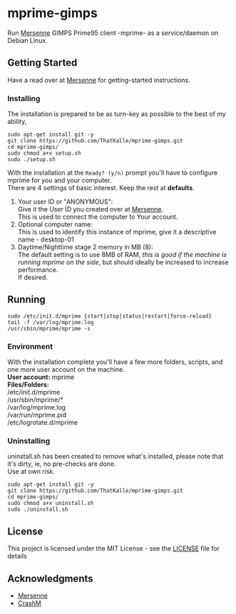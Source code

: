 # mprime-gimps
Run [Mersenne](https://www.mersenne.org/) GIMPS Prime95 client -mprime- as a service/daemon on Debian Linux.

## Getting Started

Have a read over at [Mersenne](https://www.mersenne.org/gettingstarted/) for getting-started instructions.

### Installing

The installation is prepared to be as turn-key as possible to the best of my ability,<br>
```
sudo apt-get install git -y
git clone https://github.com/ThatKalle/mprime-gimps.git
cd mprime-gimps/
sudo chmod a+x setup.sh
sudo ./setup.sh
```
With the installation at the `Ready? (y/n)` prompt you'll have to configure mprime for you and your computer.<br>
There are 4 settings of basic interest. Keep the rest at **defaults**.

1. Your user ID or "ANONYMOUS":<br>
Give it the User ID you created over at [Mersenne](https://www.mersenne.org/).<br>
This is used to connect the computer to Your account.
2. Optional computer name:<br>
This is used to identify this instance of mprime, give it a descriptive name - desktop-01
3. Daytime/Nighttime stage 2 memory in MB (8):<br>
The default setting is to use 8MB of RAM, _this is good if the machine is running mprime on the side_, but should ideally be increased to increase performance.<br>
If desired.

## Running

``sudo /etc/init.d/mprime {start|stop|status|restart|force-reload}``<br>
``tail -f /var/log/mprime.log``<br>
``/usr/sbin/mprime/mprime -s``

### Environment

With the installation complete you'll have a few more folders, scripts, and one more user account on the machine.<br>
**User account:** mprime<br>
**Files/Folders:**<br>
/etc/init.d/mprime<br>
/usr/sbin/mprime/* <br>
/var/log/mprime.log<br>
/var/run/mprime.pid<br>
/etc/logrotate.d/mprime<br>

### Uninstalling

uninstall.sh has been created to remove what's installed, please note that it's dirty, ie, no pre-checks are done.<br>Use at own risk.<br>
```
sudo apt-get install git -y
git clone https://github.com/ThatKalle/mprime-gimps.git
cd mprime-gimps/
sudo chmod a+x uninstall.sh
sudo ./uninstall.sh
```

## License

This project is licensed under the MIT License - see the [LICENSE](LICENSE) file for details

## Acknowledgments

* [Mersenne](https://www.mersenne.org/)
* [CrashM](http://www.mersenneforum.org/showthread.php?t=16827)


